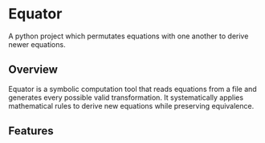 # Equator
A python project which permutates equations with one another to derive newer equations.

## Overview
Equator is a symbolic computation tool that reads equations from a file and generates every possible valid transformation. It systematically applies mathematical rules to derive new equations while preserving equivalence.

## Features